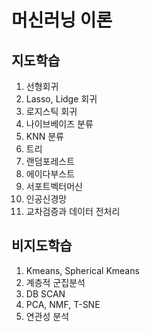 # 머신러닝 이론

## 지도학습

1. 선형회귀
2. Lasso, Lidge 회귀
3. 로지스틱 회귀
4. 나이브베이즈 분류
5. KNN 분류
6. 트리
7. 랜덤포레스트
8. 에이다부스트
9. 서포트벡터머신
10. 인공신경망
11. 교차검증과 데이터 전처리

## 비지도학습

1. Kmeans, Spherical Kmeans
2. 계층적 군집분석
3. DB SCAN
4. PCA, NMF, T-SNE
5. 연관성 분석